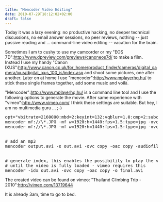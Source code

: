 ```yaml
---
title: "Mencoder Video Editing"
date: 2010-07-29T18:12:02+02:00
draft: false
---
```


Today it was a lazy evening: no productive hacking, no deeper technical
discussions, no email answer sessions, no peer reviews, nothing -- just passive reading
and ... command-line video editing -- vacation for the brain.


Sometimes I am to cushy to use my
camcorder or my "EOS 7D":<http://www.dpreview.com/previews/canoneos7d/>
to make a film. Instead I use my handy "Canon IXUS":<http://www.canon.co.uk/for_home/product_finder/cameras/digital_camera/ixus/digital_ixus_100_is/index.asp>
and shoot some pictures, one after another. Later on at home I use "mencoder":<http://www.mplayerhq.hu/> to
stick these single frames together, add some music and voilà.


"Mencoder":<http://www.mplayerhq.hu/> is a command line tool and I use the following options to generate the
movie. After same experience with "vimeo":<http://www.vimeo.com/> I think these settings are suitable.
But hey, I am no multimedia guru ... ;-)


<pre>
opt="vbitrate=2160000:mbd=2:keyint=132:vqblur=1.0:cmp=2:subcmp=2:dia=2:mv0:last\_pred=3"
mencoder mf://\*.JPG -mf w=1920:h=1440:fps=1.5:type=jpg -ovc lavc -lavcopts vcodec=msmpeg4v2:vpass=1:$opt -oac copy -o /dev/null
mencoder mf://\*.JPG -mf w=1920:h=1440:fps=1.5:type=jpg -ovc lavc -lavcopts vcodec=msmpeg4v2:vpass=2:$opt -oac copy -o output.avi


# add an mp3
mencoder output.avi -o out.avi -ovc copy -oac copy -audiofile ~/travel.mp3


# generate index, this enables the possibility to play the video without waiting
# until the video is fully loaded - vimeo requires this
mencoder -idx out.avi -ovc copy -oac copy -o final.avi
</pre>


The created video can be found on vimeo: "Thailand Climbing Trip - 2010":<http://vimeo.com/13719644>


It is already 3am, time to go to bed.


